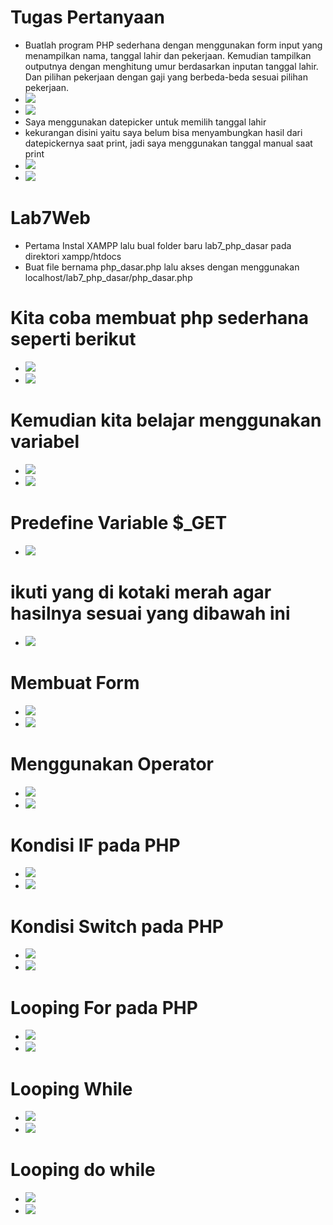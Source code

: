 # Tugas Pertanyaan
- Buatlah program PHP sederhana dengan menggunakan form input yang menampilkan
nama, tanggal lahir dan pekerjaan. Kemudian tampilkan outputnya dengan menghitung
umur berdasarkan inputan tanggal lahir. Dan pilihan pekerjaan dengan gaji yang
berbeda-beda sesuai pilihan pekerjaan.
- <img src=PHP/tugas.0.png>
- <img src=PHP/tugas.01.png>
- Saya menggunakan datepicker untuk memilih tanggal lahir
- kekurangan disini yaitu saya belum bisa menyambungkan hasil dari datepickernya saat print, jadi saya menggunakan tanggal manual saat print
- <img src=PHP/tugas.1.png>
- <img src=PHP/tugas.png>
# Lab7Web
- Pertama Instal XAMPP lalu bual folder baru lab7_php_dasar pada direktori xampp/htdocs
- Buat file bernama php_dasar.php lalu akses dengan menggunakan localhost/lab7_php_dasar/php_dasar.php
# Kita coba membuat php sederhana seperti berikut
- <img src=PHP/1.0.png>
- <img src=PHP/1.png>
# Kemudian kita belajar menggunakan variabel
- <img src=PHP/2.0.png>
- <img src=PHP/2.png>
# Predefine Variable $_GET
- <img src=PHP/3.0.png>
# ikuti yang di kotaki merah agar hasilnya sesuai yang dibawah ini
- <img src=PHP/3.png>
# Membuat Form 
- <img src=PHP/4.0.png>
- <img src=PHP/4.png>
# Menggunakan Operator
- <img src=PHP/5.0.png>
- <img src=PHP/5.png>
# Kondisi IF pada PHP
- <img src=PHP/6.0.png>
- <img src=PHP/6.png>
# Kondisi Switch pada PHP
- <img src=PHP/7.0.png>
- <img src=PHP/7.png>
# Looping For pada PHP
- <img src=PHP/8.0.png>
- <img src=PHP/8.png>
# Looping While
- <img src=PHP/9.0.png>
- <img src=PHP/9.png>
# Looping do while
- <img src=PHP/10.0.png>
- <img src=PHP/10.png>
